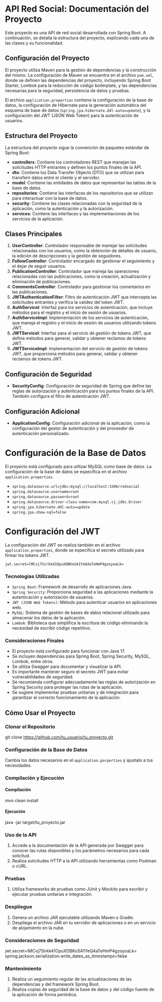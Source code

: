 # API Red Social: Documentación del Proyecto

Este proyecto es una API de red social desarrollada con Spring Boot. A continuación, se detalla la estructura del proyecto, explicando cada una de las clases y su funcionalidad.

## Configuración del Proyecto

El proyecto utiliza Maven para la gestión de dependencias y la construcción del mismo. La configuración de Maven se encuentra en el archivo `pom.xml`, donde se definen las dependencias del proyecto, incluyendo Spring Boot Starter, Lombok para la reducción de código boilerplate, y las dependencias necesarias para la seguridad, persistencia de datos y pruebas.

El archivo `application.properties` contiene la configuración de la base de datos, la configuración de Hibernate para la generación automática del esquema de base de datos (`spring.jpa.hibernate.ddl-auto=update`), y la configuración del JWT (JSON Web Token) para la autenticación de usuarios.

## Estructura del Proyecto

La estructura del proyecto sigue la convención de paquetes estándar de Spring Boot:

- **controllers**: Contiene los controladores REST que manejan las solicitudes HTTP entrantes y definen los puntos finales de la API.
- **dto**: Contiene los Data Transfer Objects (DTO) que se utilizan para transferir datos entre el cliente y el servidor.
- **model**: Contiene las entidades de datos que representan las tablas de la base de datos.
- **repositories**: Contiene las interfaces de los repositorios que se utilizan para interactuar con la base de datos.
- **security**: Contiene las clases relacionadas con la seguridad de la aplicación, como la autenticación y la autorización.
- **services**: Contiene las interfaces y las implementaciones de los servicios de la aplicación.

## Clases Principales

1. **UserController**: Controlador responsable de manejar las solicitudes relacionadas con los usuarios, como la obtención de detalles de usuario, la edición de descripciones y la gestión de seguidores.
2. **FollowController**: Controlador encargado de gestionar el seguimiento y el dejar de seguir usuarios.
3. **PublicationController**: Controlador que maneja las operaciones relacionadas con las publicaciones, como la creación, actualización y eliminación de publicaciones.
4. **CommentsController**: Controlador para gestionar los comentarios en las publicaciones.
5. **JWTAuthenticationFilter**: Filtro de autenticación JWT que intercepta las solicitudes entrantes y verifica la validez del token JWT.
6. **AuthServiceI**: Interfaz para los servicios de autenticación, que incluye métodos para el registro y el inicio de sesión de usuarios.
7. **AuthServiceImpl**: Implementación de los servicios de autenticación, que maneja el registro y el inicio de sesión de usuarios utilizando tokens JWT.
8. **JWTServiceI**: Interfaz para el servicio de gestión de tokens JWT, que define métodos para generar, validar y obtener reclamos de tokens JWT.
9. **JWTServiceImpl**: Implementación del servicio de gestión de tokens JWT, que proporciona métodos para generar, validar y obtener reclamos de tokens JWT.

## Configuración de Seguridad

- **SecurityConfig**: Configuración de seguridad de Spring que define las reglas de autorización y autenticación para los puntos finales de la API. También configura el filtro de autenticación JWT.

## Configuración Adicional

- **ApplicationConfig**: Configuración adicional de la aplicación, como la configuración del gestor de autenticación y del proveedor de autenticación personalizado.

# Configuración de la Base de Datos

El proyecto está configurado para utilizar MySQL como base de datos. La configuración de la base de datos se especifica en el archivo `application.properties`.

- ``spring.datasource.url=jdbc:mysql://localhost:3306/redsocial``
- ``spring.datasource.username=root``
- ``spring.datasource.password=root``
- ``spring.datasource.driver-class-name=com.mysql.cj.jdbc.Driver``
- ``spring.jpa.hibernate.ddl-auto=update``
- ``spring.jpa.show-sql=false``

# Configuración del JWT

 La configuración del JWT se realiza también en el archivo `application.properties`, donde se especifica el secreto utilizado para firmar los tokens JWT.

``jwt.secret=lMCvj7Sirkk41OpuXDBKoSA1YeQ4aTeHmP4gzoyoaLk=``

### Tecnologías Utilizadas
- ``Spring Boot``: Framework de desarrollo de aplicaciones Java.
- ``Spring Security``: Proporciona seguridad a las aplicaciones mediante la autenticación y autorización de usuarios.
- ``JWT (JSON Web Tokens)``: Método para autenticar usuarios en aplicaciones web.
- ``MySQL``: Sistema de gestión de bases de datos relacional utilizado para almacenar los datos de la aplicación.
- ``Lombok``: Biblioteca que simplifica la escritura de código eliminando la necesidad de escribir código repetitivo.

### Consideraciones Finales
- El proyecto está configurado para funcionar con Java 17.
- Se incluyen dependencias para Spring Boot, Spring Security, MySQL, Lombok, entre otros.
- Se utiliza Swagger para documentar y visualizar la API.
- Es importante mantener seguro el secreto JWT para evitar vulnerabilidades de seguridad.
- Se recomienda configurar adecuadamente las reglas de autorización en Spring Security para proteger las rutas de la aplicación.
- Se sugiere implementar pruebas unitarias y de integración para garantizar el correcto funcionamiento de la aplicación.

## Cómo Usar el Proyecto

### Clonar el Repositorio
git clone https://github.com/tu_usuario/tu_proyecto.git

### Configuración de la Base de Datos
Cambia los datos necesarios en el ``application.porperties`` y ajustalo a tus necesidades.

### Compilación y Ejecución
#### Compilación
mvn clean install

#### Ejecución
java -jar target/tu_proyecto.jar

### Uso de la API
1. Accede a la documentación de la API generada por Swagger para conocer las rutas disponibles y los parámetros necesarios para cada solicitud.
2. Realiza solicitudes HTTP a la API utilizando herramientas como Postman o cURL.

### Pruebas
1. Utiliza frameworks de pruebas como JUnit y Mockito para escribir y ejecutar pruebas unitarias e integración.

### Despliegue
1. Genera un archivo JAR ejecutable utilizando Maven o Gradle.
2. Despliega el archivo JAR en tu servidor de aplicaciones o en un servicio de alojamiento en la nube.

### Consideraciones de Seguridad
jwt.secret=lMCvj7Sirkk41OpuXDBKoSA1YeQ4aTeHmP4gzoyoaLk=
spring.jackson.serialization.write_dates_as_timestamps=false

### Mantenimiento
1. Realiza un seguimiento regular de las actualizaciones de las dependencias y del framework Spring Boot.
2. Realiza copias de seguridad de la base de datos y del código fuente de la aplicación de forma periódica.
